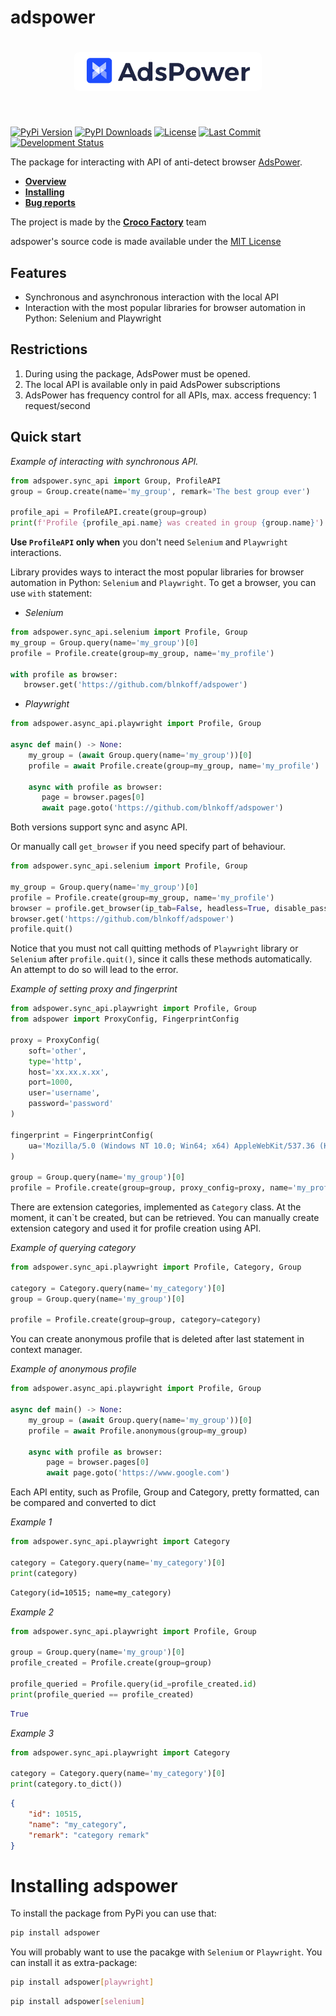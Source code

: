 # adspower
                     
<a href="https://www.adspower.com"><h1 align="center"><img src="https://raw.githubusercontent.com/CrocoFactory/adspower/main/branding/adspower/banner.png" width="300" style="border-radius:7px;"></h1><br></a>

[![PyPi Version](https://img.shields.io/pypi/v/adspower)](https://pypi.org/project/adspower/)
[![PyPI Downloads](https://img.shields.io/pypi/dm/adspower?label=downloads)](https://pypi.org/project/adspower/)
[![License](https://img.shields.io/github/license/blnkoff/adspower.svg)](https://pypi.org/project/adspower/)
[![Last Commit](https://img.shields.io/github/last-commit/blnkoff/adspower.svg)](https://pypi.org/project/adspower/)
[![Development Status](https://img.shields.io/pypi/status/adspower)](https://pypi.org/project/adspower/) 


The package for interacting with API of anti-detect browser [AdsPower](https://www.adspower.com).

- **[Overview](#quick-start)**
- **[Installing](#installing-adspower)**
- **[Bug reports](https://github.com/blnkoff/adspower/issues)**

The project is made by the **[Croco Factory](https://github.com/CrocoFactory)** team

adspower's source code is made available under the [MIT License](LICENSE)
         
## Features
- Synchronous and asynchronous interaction with the local API
- Interaction with the most popular libraries for browser automation in Python: Selenium and Playwright

## Restrictions
1. During using the package, AdsPower must be opened. 
2. The local API is available only in paid AdsPower subscriptions
3. AdsPower has frequency control for all APIs, max. access frequency: 1 request/second 


## Quick start

*Example of interacting with synchronous API.*

```python
from adspower.sync_api import Group, ProfileAPI
group = Group.create(name='my_group', remark='The best group ever')

profile_api = ProfileAPI.create(group=group)  
print(f'Profile {profile_api.name} was created in group {group.name}')
```

**Use `ProfileAPI` only when** you don't need `Selenium` and `Playwright` interactions.

Library provides ways to interact the most popular libraries for browser automation in Python: `Selenium` and `Playwright`.
To get a browser, you can use `with` statement:

- *Selenium*

```python
from adspower.sync_api.selenium import Profile, Group
my_group = Group.query(name='my_group')[0]
profile = Profile.create(group=my_group, name='my_profile')

with profile as browser:
   browser.get('https://github.com/blnkoff/adspower')
```

- *Playwright*

```python
from adspower.async_api.playwright import Profile, Group

async def main() -> None:
    my_group = (await Group.query(name='my_group'))[0]
    profile = await Profile.create(group=my_group, name='my_profile')
    
    async with profile as browser:
       page = browser.pages[0]
       await page.goto('https://github.com/blnkoff/adspower')
```

Both versions support sync and async API.

Or manually call `get_browser` if you need specify part of behaviour.
```python
from adspower.sync_api.selenium import Profile, Group

my_group = Group.query(name='my_group')[0]
profile = Profile.create(group=my_group, name='my_profile')
browser = profile.get_browser(ip_tab=False, headless=True, disable_password_filling=True)
browser.get('https://github.com/blnkoff/adspower')
profile.quit()
```

Notice that you must not call quitting methods of `Playwright` library or `Selenium` after `profile.quit()`, since 
it calls these methods automatically. An attempt to do so will lead to the error.
           
*Example of setting proxy and fingerprint*

```python
from adspower.sync_api.playwright import Profile, Group
from adspower import ProxyConfig, FingerprintConfig

proxy = ProxyConfig(
    soft='other',
    type='http',
    host='xx.xx.x.xx',
    port=1000,
    user='username',
    password='password'
)

fingerprint = FingerprintConfig(
    ua='Mozilla/5.0 (Windows NT 10.0; Win64; x64) AppleWebKit/537.36 (KHTML, like Gecko) Chrome/122.0.6261.112 Safari/537.36'
)

group = Group.query(name='my_group')[0]
profile = Profile.create(group=group, proxy_config=proxy, name='my_profile', fingerprint_config=fingerprint)
```

There are extension categories, implemented as `Category` class. At the moment, it can`t be created, but can be retrieved.
You can manually create extension category and used it for profile creation using API.
  
*Example of querying category* 

```python
from adspower.sync_api.playwright import Profile, Category, Group

category = Category.query(name='my_category')[0]
group = Group.query(name='my_group')[0]

profile = Profile.create(group=group, category=category)
```

You can create anonymous profile that is deleted after last statement in context manager.
   
*Example of anonymous profile*
```python
from adspower.async_api.playwright import Profile, Group

async def main() -> None:
    my_group = (await Group.query(name='my_group'))[0]
    profile = await Profile.anonymous(group=my_group)

    async with profile as browser:
        page = browser.pages[0]
        await page.goto('https://www.google.com')
```

Each API entity, such as Profile, Group and Category, pretty formatted, can be compared and converted to dict
     
*Example 1*

```python
from adspower.sync_api.playwright import Category

category = Category.query(name='my_category')[0]
print(category) 
```

```markdown
Category(id=10515; name=my_category)
```
  
*Example 2*

```python
from adspower.sync_api.playwright import Profile, Group

group = Group.query(name='my_group')[0]
profile_created = Profile.create(group=group)

profile_queried = Profile.query(id_=profile_created.id)
print(profile_queried == profile_created)
```

```python
True
```

*Example 3*
```python
from adspower.sync_api.playwright import Category

category = Category.query(name='my_category')[0]
print(category.to_dict())
```

```json
{
    "id": 10515, 
    "name": "my_category", 
    "remark": "category remark"
}
```

# Installing adspower
To install the package from PyPi you can use that:

```sh
pip install adspower
```

You will probably want to use the pacakge with `Selenium` or `Playwright`. You can install it as extra-package:

```sh
pip install adspower[playwright]
```

```sh
pip install adspower[selenium]
```
